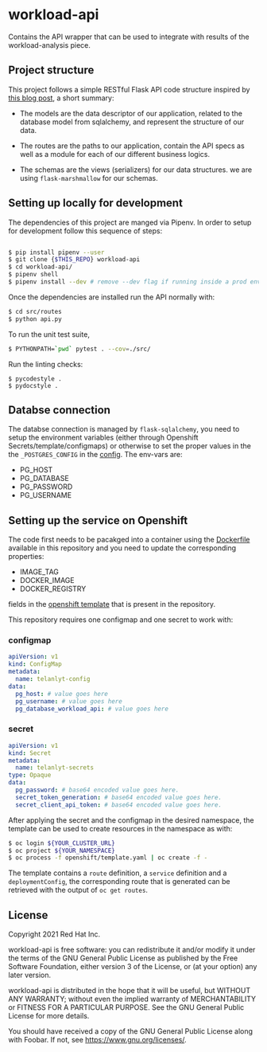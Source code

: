 # workload-api

Contains the API wrapper that can be used to integrate with results of the workload-analysis piece.

## Project structure

This project follows a simple RESTful Flask API code structure inspired by [this blog post](https://livecodestream.dev/post/python-flask-api-starter-kit-and-project-layout/), a short summary:

- The models are the data descriptor of our application, related to the database model from sqlalchemy, and represent the structure of our data.

- The routes are the paths to our application, contain the API specs as well as a module for each of our different business logics.

- The schemas are the views (serializers) for our data structures. we are using `flask-marshmallow` for our schemas.

## Setting up locally for development

The dependencies of this project are manged via Pipenv. In order to setup for development follow this sequence of steps:

```bash

$ pip install pipenv --user
$ git clone {$THIS_REPO} workload-api
$ cd workload-api/
$ pipenv shell
$ pipenv install --dev # remove --dev flag if running inside a prod environment
```

Once the dependencies are installed run the API normally with:

```bash
$ cd src/routes
$ python api.py
```

To run the unit test suite,

```bash
$ PYTHONPATH=`pwd` pytest . --cov=./src/
```

Run the linting checks:
```
$ pycodestyle .
$ pydocstyle .
```

## Databse connection

The databse connection is managed by `flask-sqlalchemy`, you need to setup the environment variables (either through Openshift Secrets/template/configmaps) or otherwise to set the proper values in the the `_POSTGRES_CONFIG` in the [config](/src/config.py). The env-vars are:

 - PG_HOST
 - PG_DATABASE
 - PG_PASSWORD
 - PG_USERNAME


## Setting up the service on Openshift

The code first needs to be pacakged into a container using the [Dockerfile](/Dockerfile) available in this repository and you need to update the corresponding properties:

- IMAGE_TAG
- DOCKER_IMAGE
- DOCKER_REGISTRY

fields in the [openshift template](./openshift/template.yaml) that is present in the repository.

This repository requires one configmap and one secret to work with:

### configmap

```yaml
apiVersion: v1
kind: ConfigMap
metadata:
  name: telanlyt-config
data:
  pg_host: # value goes here
  pg_username: # value goes here
  pg_database_workload_api: # value goes here 
```

### secret

```yaml
apiVersion: v1
kind: Secret
metadata:
  name: telanlyt-secrets
type: Opaque
data:
  pg_password: # base64 encoded value goes here.
  secret_token_generation: # base64 encoded value goes here.
  secret_client_api_token: # base64 encoded value goes here.
```

After applying the secret and the configmap in the desired namespace, the template can be used to create resources in the namespace as with:

```bash
$ oc login ${YOUR_CLUSTER_URL}
$ oc project ${YOUR_NAMESPACE}
$ oc process -f openshift/template.yaml | oc create -f -
```

The template contains a `route` definition, a `service` definition and a `deploymentConfig`, the corresponding route that is generated can be retrieved with the output of `oc get routes`.
## License
Copyright 2021 Red Hat Inc.

workload-api is free software: you can redistribute it and/or modify
it under the terms of the GNU General Public License as published by
the Free Software Foundation, either version 3 of the License, or
(at your option) any later version.

workload-api is distributed in the hope that it will be useful,
but WITHOUT ANY WARRANTY; without even the implied warranty of
MERCHANTABILITY or FITNESS FOR A PARTICULAR PURPOSE.  See the
GNU General Public License for more details.

You should have received a copy of the GNU General Public License
along with Foobar.  If not, see <https://www.gnu.org/licenses/>.
